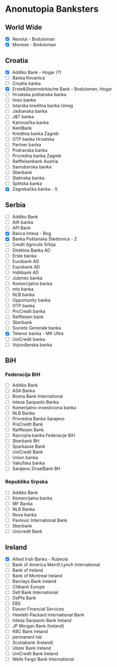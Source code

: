 # Anonutopia Banksters

## World Wide

- [x] Revolut                                       - Boduloman
- [x] Monese                                        - Boduloman

## Croatia

- [x] Addiko Bank                                   - Hogar (?)
- [ ] Banka Kovanica
- [ ] Croatia banka
- [x] Erste&Steiermärkische Bank                    - Boduloman, Hogar
- [ ] Hrvatska poštanska banka
- [ ] Imex banka
- [ ] Istarska kreditna banka Umag
- [ ] Jadranska banka
- [ ] J&T banka
- [ ] Karlovačka banka
- [ ] KentBank
- [ ] Kreditna banka Zagreb
- [ ] OTP banka Hrvatska
- [ ] Partner banka
- [ ] Podravska banka
- [ ] Privredna banka Zagreb
- [ ] Raiffeisenbank Austria
- [ ] Samoborska banka
- [ ] Sberbank
- [ ] Slatinska banka
- [ ] Splitska banka
- [x] Zagrebačka banka                              - S

## Serbia

- [ ] Addiko Bank
- [ ] AIK banka
- [ ] API Bank
- [x] Banca Intesa                                  - Bog
- [x] Banka Poštanska Štedionica                    - Z
- [ ] Credit Agricole Srbija
- [ ] Direktna Banka AD
- [ ] Erste banka
- [ ] Eurobank AD
- [ ] Expobank AD
- [ ] Halkbank AD
- [ ] Jubmes banka
- [ ] Komercijalna banka
- [ ] mts banka
- [ ] NLB banka
- [ ] Opportunity banka
- [ ] OTP banka
- [ ] ProCredit banka
- [ ] Raiffeisen bank
- [ ] Sberbank
- [ ] Societe Generale banka
- [x] Telenor banka                                 - MK Ultra
- [ ] UniCredit banka
- [ ] Vojvođanska banka

## BiH

### Federacija BiH

- [ ] Addiko Bank
- [ ] ASA Banka
- [ ] Bosna Bank International
- [ ] Intesa Sanpaolo Banka
- [ ] Komerijalno-investiciona banka
- [ ] NLB Banka
- [ ] Privredna Banka Sarajevo
- [ ] ProCredit Bank
- [ ] Raiffeisen Bank
- [ ] Razvojna banka Federacije BiH
- [ ] Sberbank BH
- [ ] Sparkasse Bank
- [ ] UniCredit Bank
- [ ] Union banka
- [ ] Vakufska banka
- [ ] Sarajevo ZiraatBank BH

### Republika Srpska

- [ ] Addiko Bank
- [ ] Komercijalna banka
- [ ] MF Banka
- [ ] NLB Banka
- [ ] Nova banka
- [ ] Pavlovic International Bank
- [ ] Sberbank
- [ ] Unicredit Bank

## Ireland

- [x] Allied Irish Banks                            - Rubeola
- [ ] Bank of America Merrill Lynch International
- [ ] Bank of Ireland
- [ ] Bank of Montreal Ireland
- [ ] Barclays Bank Ireland
- [ ] Citibank Europe
- [ ] Dell Bank International
- [ ] DePfa Bank
- [ ] EBS
- [ ] Elavon Financial Services
- [ ] Hewlett-Packard International Bank
- [ ] Intesa Sanpaolo Bank Ireland
- [ ] JP Morgan Bank (Ireland)
- [ ] KBC Bank Ireland
- [ ] permanent tsb
- [ ] Scotiabank (Ireland)
- [ ] Ulster Bank Ireland
- [ ] UniCredit Bank Ireland
- [ ] Wells Fargo Bank International
